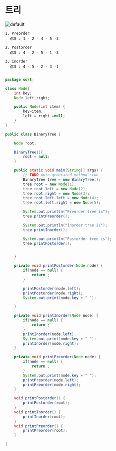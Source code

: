 # 트리

![default](https://user-images.githubusercontent.com/26784875/44625892-b344b300-a94d-11e8-8b3d-3097110bddb1.png)

    1. Preorder
      결과 : 1 - 2 - 4 - 5 -3

    2. Postorder
      결과 : 4 - 2 - 5 - 1 -3

    3. Inorder
      결과 : 4 - 5 - 2 - 3 -1


~~~java

package sort;

class Node{
	int key;
	Node left,right;

	public Node(int item) {
		key=item;
		left = right =null;
	}
}

public class BinaryTree {

	Node root;

	BinaryTree(){
		root = null;
	}

	public static void main(String[] args) {
		// TODO Auto-generated method stub
		BinaryTree tree = new BinaryTree();
		tree.root = new Node(1);
		tree.root.left = new Node(2);
		tree.root.right = new Node(3);
		tree.root.left.left = new Node(4);
		tree.root.left.right = new Node(5);

		System.out.println("Preorder tree is");
		tree.printPreorder();

		System.out.println("Inorder tree is");
		tree.printInorder();

		System.out.println("Postorder tree is");
		tree.printPostorder();


	}

	private void printPostorder(Node node) {
		if(node == null) {
			return ;
		}

		printPostorder(node.left);
		printPostorder(node.right);
		System.out.print(node.key + " ");

	}

	private void printInorder(Node node) {
		if(node == null) {
			return ;
		}
		printInorder(node.left);
		System.out.print(node.key + " ");
		printInorder(node.right);
	}

	private void printPreorder(Node node) {
		if(node == null) {
			return ;
		}
		System.out.print(node.key + " ");
		printPreorder(node.left);
		printPreorder(node.right);
	}

	void printPostorder() {
		printPostorder(root);
	}
	void printInorder() {
		printInorder(root);
	}
	void printPreorder() {
		printPreorder(root);
	}

}
~~~
